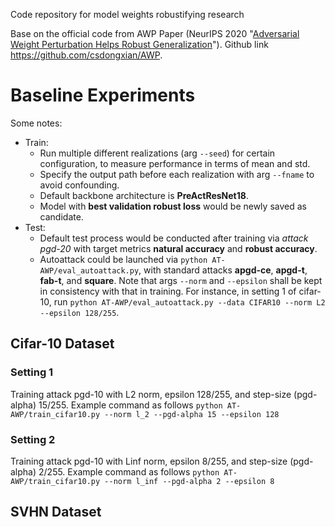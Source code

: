 Code repository for model weights robustifying research

Base on the official code from AWP
Paper (NeurIPS 2020 "[Adversarial Weight Perturbation Helps Robust Generalization](https://arxiv.org/pdf/2004.05884.pdf)").
Github link https://github.com/csdongxian/AWP.

# Baseline Experiments
Some notes:
- Train:
  - Run multiple different realizations (arg `--seed`) for certain configuration, to measure performance in terms of mean and std.
  - Specify the output path before each realization with arg `--fname` to avoid confounding.
  - Default backbone architecture is **PreActResNet18**.
  - Model with **best validation robust loss** would be newly saved as candidate.
- Test:
  - Default test process would be conducted after training via *attack pgd-20* with target metrics **natural accuracy** and **robust accuracy**.
  - Autoattack could be launched via `python AT-AWP/eval_autoattack.py`, with standard attacks **apgd-ce**, **apgd-t**, **fab-t**, and **square**. Note that args `--norm` and `--epsilon` shall be kept in consistency with that in training. For instance, in setting 1 of cifar-10, run `python AT-AWP/eval_autoattack.py --data CIFAR10 --norm L2 --epsilon 128/255`.

## Cifar-10 Dataset

### Setting 1
Training attack pgd-10 with L2 norm, epsilon 128/255, and step-size (pgd-alpha) 15/255. 
Example command as follows
`python AT-AWP/train_cifar10.py --norm l_2 --pgd-alpha 15 --epsilon 128`

### Setting 2
Training attack pgd-10 with Linf norm, epsilon 8/255, and step-size (pgd-alpha) 2/255. 
Example command as follows
`python AT-AWP/train_cifar10.py --norm l_inf --pgd-alpha 2 --epsilon 8`

## SVHN Dataset

